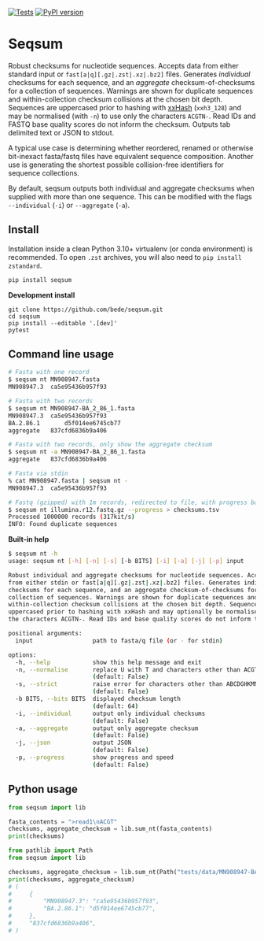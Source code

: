 [![Tests](https://github.com/bede/seqsum/actions/workflows/test.yml/badge.svg)](https://github.com/bede/seqsum/actions/workflows/test.yml) [![PyPI version](https://img.shields.io/pypi/v/seqsum)](https://pypi.org/project/seqsum)

# Seqsum

Robust checksums for nucleotide sequences. Accepts data from either standard input or `fast[a|q][.gz|.zst|.xz|.bz2]` files. Generates *individual* checksums for each sequence, and an *aggregate* checksum-of-checksums for a collection of sequences. Warnings are shown for duplicate sequences and within-collection checksum collisions at the chosen bit depth. Sequences are uppercased prior to hashing with [xxHash](https://github.com/ifduyue/python-xxhash) (`xxh3_128`) and may be normalised (with `-n`) to use only the characters `ACGTN-`. Read IDs and FASTQ base quality scores do not inform the checksum. Outputs tab delimited text or JSON to stdout.

A typical use case is determining whether reordered, renamed or otherwise bit-inexact fasta/fastq files have equivalent sequence composition. Another use is generating the shortest possible collision-free identifiers for sequence collections.

By default, seqsum outputs both individual and aggregate checksums when supplied with more than one sequence. This can be modified with the flags `--individual` (`-i`) or `--aggregate` (`-a`).



## Install

Installation inside a clean Python 3.10+ virtualenv (or conda environment) is recommended. To open `.zst` archives, you will also need to `pip install zstandard`.

```bash
pip install seqsum
```



**Development install**

```# Development
git clone https://github.com/bede/seqsum.git
cd seqsum
pip install --editable '.[dev]'
pytest
```



## Command line usage

```bash
# Fasta with one record
$ seqsum nt MN908947.fasta
MN908947.3	ca5e95436b957f93

# Fasta with two records
$ seqsum nt MN908947-BA_2_86_1.fasta
MN908947.3	ca5e95436b957f93
BA.2.86.1		d5f014ee6745cb77
aggregate	837cfd6836b9a406

# Fasta with two records, only show the aggregate checksum
$ seqsum nt -a MN908947-BA_2_86_1.fasta
aggregate	837cfd6836b9a406

# Fasta via stdin
% cat MN908947.fasta | seqsum nt -
MN908947.3	ca5e95436b957f93

# Fastq (gzipped) with 1m records, redirected to file, with progress bar
$ seqsum nt illumina.r12.fastq.gz --progress > checksums.tsv
Processed 1000000 records (317kit/s)
INFO: Found duplicate sequences
```

**Built-in help**

```bash
$ seqsum nt -h                       
usage: seqsum nt [-h] [-n] [-s] [-b BITS] [-i] [-a] [-j] [-p] input

Robust individual and aggregate checksums for nucleotide sequences. Accepts input
from either stdin or fast[a|q][.gz|.zst|.xz|.bz2] files. Generates individual
checksums for each sequence, and an aggregate checksum-of-checksums for a
collection of sequences. Warnings are shown for duplicate sequences and
within-collection checksum collisions at the chosen bit depth. Sequences are
uppercased prior to hashing with xxHash and may optionally be normalised to use only
the characters ACGTN-. Read IDs and base quality scores do not inform the checksum

positional arguments:
  input                 path to fasta/q file (or - for stdin)

options:
  -h, --help            show this help message and exit
  -n, --normalise       replace U with T and characters other than ACGT- with N
                        (default: False)
  -s, --strict          raise error for characters other than ABCDGHKMNRSTVWY-
                        (default: False)
  -b BITS, --bits BITS  displayed checksum length
                        (default: 64)
  -i, --individual      output only individual checksums
                        (default: False)
  -a, --aggregate       output only aggregate checksum
                        (default: False)
  -j, --json            output JSON
                        (default: False)
  -p, --progress        show progress and speed
                        (default: False)
```



## Python usage

```python
from seqsum import lib

fasta_contents = ">read1\nACGT"
checksums, aggregate_checksum = lib.sum_nt(fasta_contents)
print(checksums)
```

```python
from pathlib import Path
from seqsum import lib

checksums, aggregate_checksum = lib.sum_nt(Path("tests/data/MN908947-BA_2_86_1.fasta"))
print(checksums, aggregate_checksum)
# (
#     {
#         "MN908947.3": "ca5e95436b957f93",
#         "BA.2.86.1": "d5f014ee6745cb77",
#     },
#     "837cfd6836b9a406",
# )
```

